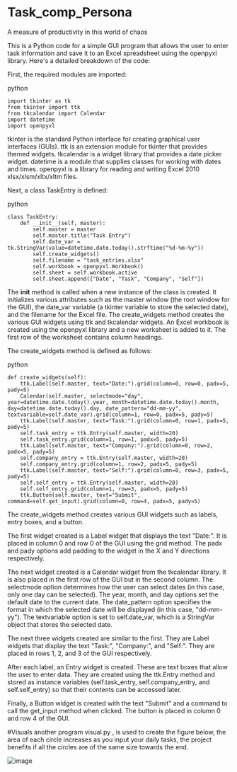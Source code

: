 # Task_comp_Persona
A measure of productivity in this world of chaos

This is a Python code for a simple GUI program that allows the user to enter task information and save it to an Excel spreadsheet using the openpyxl library. Here's a detailed breakdown of the code:

First, the required modules are imported:

python

    import tkinter as tk
    from tkinter import ttk
    from tkcalendar import Calendar
    import datetime
    import openpyxl

tkinter is the standard Python interface for creating graphical user interfaces (GUIs).
ttk is an extension module for tkinter that provides themed widgets.
tkcalendar is a widget library that provides a date picker widget.
datetime is a module that supplies classes for working with dates and times.
openpyxl is a library for reading and writing Excel 2010 xlsx/xlsm/xltx/xltm files.

Next, a class TaskEntry is defined:

python

    class TaskEntry:
        def __init__(self, master):
            self.master = master
            self.master.title("Task Entry")
            self.date_var = tk.StringVar(value=datetime.date.today().strftime("%d-%m-%y"))
            self.create_widgets()
            self.filename = "task_entries.xlsx"
            self.workbook = openpyxl.Workbook()
            self.sheet = self.workbook.active
            self.sheet.append(["Date", "Task", "Company", "Self"])

The __init__ method is called when a new instance of the class is created. It initializes various attributes such as the master window (the root window for the GUI), the date_var variable (a tkinter variable to store the selected date), and the filename for the Excel file.
The create_widgets method creates the various GUI widgets using ttk and tkcalendar widgets.
An Excel workbook is created using the openpyxl library and a new worksheet is added to it. The first row of the worksheet contains column headings.

The create_widgets method is defined as follows:

python

    def create_widgets(self):
        ttk.Label(self.master, text="Date:").grid(column=0, row=0, padx=5, pady=5)
        Calendar(self.master, selectmode="day", year=datetime.date.today().year, month=datetime.date.today().month, day=datetime.date.today().day, date_pattern="dd-mm-yy", textvariable=self.date_var).grid(column=1, row=0, padx=5, pady=5)
        ttk.Label(self.master, text="Task:").grid(column=0, row=1, padx=5, pady=5)
        self.task_entry = ttk.Entry(self.master, width=20)
        self.task_entry.grid(column=1, row=1, padx=5, pady=5)
        ttk.Label(self.master, text="Company:").grid(column=0, row=2, padx=5, pady=5)
        self.company_entry = ttk.Entry(self.master, width=20)
        self.company_entry.grid(column=1, row=2, padx=5, pady=5)
        ttk.Label(self.master, text="Self:").grid(column=0, row=3, padx=5, pady=5)
        self.self_entry = ttk.Entry(self.master, width=20)
        self.self_entry.grid(column=1, row=3, padx=5, pady=5)
        ttk.Button(self.master, text="Submit", command=self.get_input).grid(column=0, row=4, padx=5, pady=5)

The create_widgets method creates various GUI widgets such as labels, entry boxes, and a button.

The first widget created is a Label widget that displays the text "Date:". It is placed in column 0 and row 0 of the GUI using the grid method. The padx and pady options add padding to the widget in the X and Y directions respectively.

The next widget created is a Calendar widget from the tkcalendar library. It is also placed in the first row of the GUI but in the second column. The selectmode option determines how the user can select dates (in this case, only one day can be selected). The year, month, and day options set the default date to the current date. The date_pattern option specifies the format in which the selected date will be displayed (in this case, "dd-mm-yy"). The textvariable option is set to self.date_var, which is a StringVar object that stores the selected date.

The next three widgets created are similar to the first. They are Label widgets that display the text "Task:", "Company:", and "Self:". They are placed in rows 1, 2, and 3 of the GUI respectively.

After each label, an Entry widget is created. These are text boxes that allow the user to enter data. They are created using the ttk.Entry method and stored as instance variables (self.task_entry, self.company_entry, and self.self_entry) so that their contents can be accessed later.

Finally, a Button widget is created with the text "Submit" and a command to call the get_input method when clicked. The button is placed in column 0 and row 4 of the GUI.

#Visuals
another program visual.py , is used to create the figure below, the area of each circle increases as you input your daily tasks, the project benefits if all the circles are of the same size towards the end. 


![image](https://user-images.githubusercontent.com/37312093/231691516-dc1ed535-1ce8-4256-8b87-66c04ffe5861.png)

